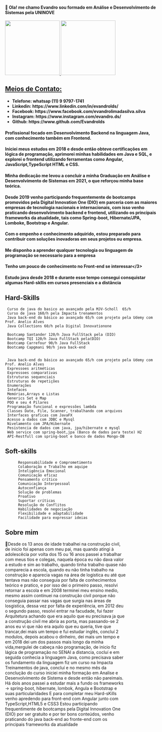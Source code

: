 <h4> 👋 Ola! me chamo Evandro sou formado em Análise e Desenvolvimento de Sistemas pela UNINOVE</h4>
<div>
<a href="https://github.com/Evandrolds">
<img height="180em" src="https://github-readme-stats.vercel.app/api/top-langs/?username=Evandrolds&layout=compact&langs_count=10&theme=dracula"/>
<img height="180em" src="https://github-readme-stats.vercel.app/api?username=Evandrolds&show_icons=true&theme=dracula&include_all_commits=true&count_private=true"/>
</div>
<h2> Meios de Contato:</h2>
 <ul>
  <h4>
   <li><a> Telefone: whatsap (11) 9 9797-1741</li></a>
    <li> Linkedin:   https://www.linkedin.com/in/evandrolds/</li>
   <li>Facebook:    https://www.facebook.com/evandrolimadasilva.silva</li>
   <li>Instagram:   https://www.instagram.com/evandro.ds/</li>
   <li>Github:      https://www.github.com/Evandrolds</li>
  </4>
 </ul>
   
#### Profissional focado em Desenvolvimento Backend na linguagem Java, com conhecimento também em Frontend.
#### Iniciei meus estudos em 2018 e desde então obteve certificações em lógica de programação, aprimorei minhas habilidades em Java e SQL, e explorei o frontend utilizando ferramentas como Angular, JavaScript,TypeScript HTML e CSS.
#### Minha dedicação me levou a concluir a minha Graduação em Análise e Desenvolvimento de Sistemas em 2021, o que reforçou minha base teórica.
#### Desde 2019 venho participando frequentemente de bootcamps promovidos pela Digital Innovation One (DIO) em parceria com as maiores empresas de tecnologia nacionais e internacionais, com isso venho praticando desenvolvimento backend e frontend, utilizando os principais frameworks da atualidade, tais como Spring-boot, Hibernate/JPA, Lomboke, Bootstrap e Angular.
#### Com o empenho e conhecimento adquirido, estou preparado para contribuir com soluções inovadoras em seus projetos ou empresa.
#### Me disponho a aprender qualquer tecnologia ou linguagem de programação se necessario para a empresa
#### Tenho um pouco de conhecimento no Front-end se interessar</3>
#### Estudo java desde 2018 e durante esse tempo consegui consquistar algumas Hard-skllis em cursos presenciais e a distância


  <h2>Hard-Skills</h2>
     <div style="max-width: 700px;">
     
     Curso de java do basico ao avançado pela MJV-Scholl  65/h
     Curso de java 160/h pela Impacta trenamentos
     Java back-end do básico ao avançado 65/h com projeto pela Udemy com Prof. Anelio Alves 
     Java Collections 60/h pela Digital Innovationone
     
     Bootcamp Santander 120/h Java FullStack pela (DIO)
     Bootcamp TQI 120/h Java FullStack pela(DIO)
     Bootcamp Carrefour 90/h Java FullStack 
     Bootcamp Capgmani 90/h java back-end 
     

     Java back-end do básico ao avançado 65/h com projeto pela Udemy com Prof. Anelio Alves 
     Expressoes aritméticas
     Expressoes comparativas
     Estruturas sequenciais
     Estruturas de repetições
     Enumerações
     Intefaces
     Memórias,Arrays e Listas
     Generics Set e Map
     POO e seu 4 Pilares
     Programação funcional e expressões lambda
     Classes Date, File, Scanner, trabalhando com arquivos
     Interfaces graficas com JavaFX
     Acesso a dados com JDBC e Mysql
     Nivelamento com JPA/Hibernate
     Pesistencia de dados com java, jpa/hibernate e mysql
     Web service com spring-boot,jpa (Banco de dados para teste) H2
     API-Restfull com spring-boot e banco de dados Mongo-DB
     
     
   <h2>Soft-skills </h2>      
     <div style="max-width: 700px;">
        
          Responsabilidade e Comprometimento
          Colaboração e Trabalho em aquipe
          Inteligência Emocional
          Comunicação eficaz
          Pensamento crítico
          Comunicação Interpessoal
          Autoconfiança
          Solução de problemas
          Proativo
          Suportar críticas
          Resolução de Conflitos
          Habilidades de negociação
          Flexibilidade e adaptabilidade
          Facilidade para expressar ideias
        
    
     
  <h2>Sobre mim</h2>
         <div style="max-width: 400px;">
          
🚀Desde os 13 anos de idade trabalhei na construção civil, de inicio foi apenas com meu pai, mas quando atingi à adolescêcia por volta dos 15 ou 16 anos passei a trabalhar com meus tios e colegas, naquela época eu não dava valor a estudo e sim ao trabalho, quando tinha trabalho quase não comparecia a escola, quando eu não tinha trabalho na construção e aparecia vagas na área de logistica eu até que tentava mas não conseguia por falta de conhecimentos teórico e pratico, e por isso dei o primeiro passo, resolvi retornar a escola e em 2008 terminei meu ensino medio, mesmo assim continuei na construção civil porque não conseguia passar nas vagas que surgia nas áreas de losgistica, dessa vez por falta de experiência, em 2012 deu o segundo passo, resolvi entrar na facudade, fui fazer Arquitetura achando que era aquilo que eu precisava ja que a construção civil me abria as porta, mas passando-se 2 anos eu vi que não era aquilo que eu queria, tive que trancar,dei mais um tempo e fui estudar inglês, concluí 2 modulos, depois acabou o dinheiro, dei mais um tempo e em 2018 dei um dos passos mais longo da minha vida,mergulei de cabeça não programação, de inicio fiz lágica de programação no SENAI a distancia, cocluí e em seguida conhecia a linguagem Java, como precisava saber os fundamento da linguagem fiz um curso na Impacta Treinamentos de java, concluí e no mesmo mês da conclução do curso iniciei minha formação em Analise e Desenvolvimento de Sistema e desde então não pareimais.
Há dois anos passei a estudar mais a fundo os frameworks -> spring-boot, hibernate, lombok, Angula e Bootstrap e suas particularidades 
E para completar meu Hard-sKills venho apredendo para front-end com Angular junto com TypeScript,HTML5 e CSS3
Estou participando frequentimente de bootcamps pela Digital Innovation One (DIO) por ser gratuito e por ter bons conteúdos, venho praticando do java back-end  ao fronte-end com os principais frameworks da atualidade</div>
          


